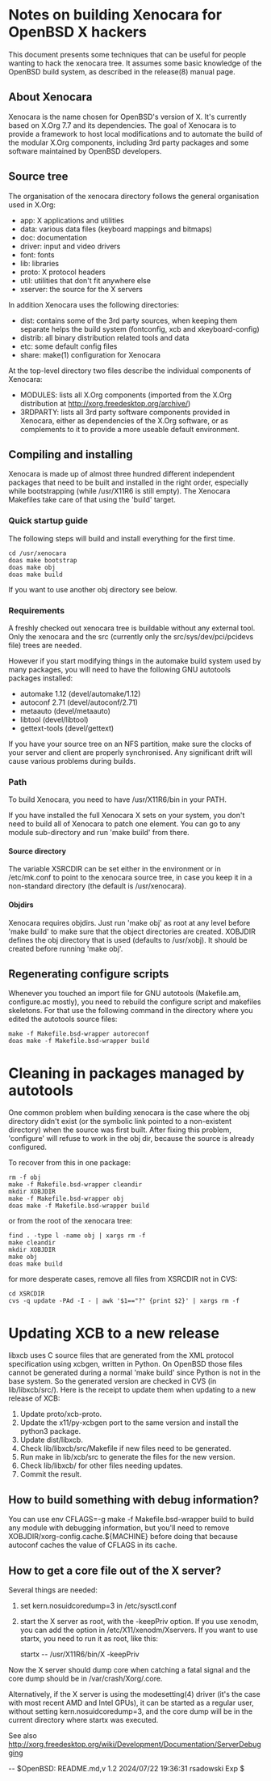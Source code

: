 # Notes on building Xenocara for OpenBSD X hackers

This document presents some techniques that can be useful for people
wanting to hack the xenocara tree. It assumes some basic knowledge of
the OpenBSD build system, as described in the release(8) manual page.

## About Xenocara

Xenocara is the name chosen for OpenBSD's version of X. It's
currently based on X.Org 7.7 and its dependencies. The goal of
Xenocara is to provide a framework to host local modifications and to
automate the build of the modular X.Org components, including 3rd
party packages and some software maintained by OpenBSD developers.

## Source tree

The organisation of the xenocara directory follows the general
organisation used in X.Org:

- app: X applications and utilities
- data: various data files (keyboard mappings and bitmaps)
- doc: documentation
- driver: input and video drivers
- font: fonts
- lib: libraries
- proto: X protocol headers
- util: utilities that don't fit anywhere else
- xserver: the source for the X servers

In addition Xenocara uses the following directories:

- dist: contains some of the 3rd party sources, when keeping them separate
  helps the build system (fontconfig, xcb and xkeyboard-config)
- distrib: all binary distribution related tools and data
- etc: some default config files
- share: make(1) configuration for Xenocara

At the top-level directory two files describe the individual
components of Xenocara:

- MODULES: lists all X.Org components (imported from the X.Org distribution
  at http://xorg.freedesktop.org/archive/)
- 3RDPARTY: lists all 3rd party software components provided in Xenocara,
  either as dependencies of the X.Org software, or as complements
  to it to provide a more useable default environment.

## Compiling and installing

Xenocara is made up of almost three hundred different independent
packages that need to be built and installed in the right order,
especially while bootstrapping (while /usr/X11R6 is still empty). The
Xenocara Makefiles take care of that using the 'build' target.

### Quick startup guide

The following steps will build and install everything for the first time.

    cd /usr/xenocara
    doas make bootstrap
    doas make obj
    doas make build

If you want to use another obj directory see below.

### Requirements

A freshly checked out xenocara tree is buildable without any external
tool. Only the xenocara and the src (currently only the
src/sys/dev/pci/pcidevs file) trees are needed.

However if you start modifying things in the automake build
system used by many packages, you will need to have the following
GNU autotools packages installed:

- automake 1.12 (devel/automake/1.12)
- autoconf 2.71 (devel/autoconf/2.71)
- metaauto (devel/metaauto)
- libtool (devel/libtool)
- gettext-tools (devel/gettext)

If you have your source tree on an NFS partition, make sure the clocks
of your server and client are properly synchronised. Any significant
drift will cause various problems during builds.

### Path

To build Xenocara, you need to have /usr/X11R6/bin in your PATH.

If you have installed the full Xenocara X sets on your system, you
don't need to build all of Xenocara to patch one element. You can go
to any module sub-directory and run 'make build' from there.

#### Source directory

The variable XSRCDIR can be set either in the environment or in
/etc/mk.conf to point to the xenocara source tree, in case you keep it
in a non-standard directory (the default is /usr/xenocara).

#### Objdirs

Xenocara requires objdirs. Just run 'make obj' as root at any level
before 'make build' to make sure that the object directories are
created. XOBJDIR defines the obj directory that is used (defaults to
/usr/xobj). It should be created before running 'make obj'.

## Regenerating configure scripts

Whenever you touched an import file for GNU autotools (Makefile.am,
configure.ac mostly), you need to rebuild the configure script and
makefiles skeletons. For that use the following command in the
directory where you edited the autotools source files:

    make -f Makefile.bsd-wrapper autoreconf
    doas make -f Makefile.bsd-wrapper build

# Cleaning in packages managed by autotools

One common problem when building xenocara is the case where the obj
directory didn't exist (or the symbolic link pointed to a non-existent
directory) when the source was first built. After fixing this problem,
'configure' will refuse to work in the obj dir, because the source
is already configured.

To recover from this in one package:

    rm -f obj
    make -f Makefile.bsd-wrapper cleandir
    mkdir XOBJDIR
    make -f Makefile.bsd-wrapper obj
    doas make -f Makefile.bsd-wrapper build

or from the root of the xenocara tree:

    find . -type l -name obj | xargs rm -f
    make cleandir
    mkdir XOBJDIR
    make obj
    doas make build

for more desperate cases, remove all files from XSRCDIR not in CVS:

    cd XSRCDIR
    cvs -q update -PAd -I - | awk '$1=="?" {print $2}' | xargs rm -f

# Updating XCB to a new release

libxcb uses C source files that are generated from the XML protocol
specification using xcbgen, written in Python. On OpenBSD those files
cannot be generated during a normal 'make build' since Python is not
in the base system. So the generated version are checked in CVS
(in lib/libxcb/src/). Here is the receipt to update them when updating
to a new release of XCB:

1. Update proto/xcb-proto.
2. Update the x11/py-xcbgen port to the same version and install the
   python3 package.
3. Update dist/libxcb.
4. Check lib/libxcb/src/Makefile if new files need to be generated.
5. Run make in lib/xcb/src to generate the files for the new version.
6. Check lib/libxcb/ for other files needing updates.
7. Commit the result.

## How to build something with debug information?

You can use env CFLAGS=-g make -f Makefile.bsd-wrapper build to
build any module with debugging information, but you'll need to remove
XOBJDIR/xorg-config.cache.${MACHINE} before doing that because
autoconf caches the value of CFLAGS in its cache.

## How to get a core file out of the X server?

Several things are needed:

1. set kern.nosuidcoredump=3 in /etc/sysctl.conf
2. start the X server as root, with the -keepPriv option. If you use
   xenodm, you can add the option in /etc/X11/xenodm/Xservers. If you
   want to use startx, you need to run it as root, like this:

    startx -- /usr/X11R6/bin/X -keepPriv

Now the X server should dump core when catching a fatal signal and the
core dump should be in /var/crash/Xorg/<pid>.core.

Alternatively, if the X server is using the modesetting(4) driver
(it's the case with most recent AMD and Intel GPUs), it can be started
as a regular user, without setting kern.nosuidcoredump=3, and the core
dump will be in the current directory where startx was executed.

See also http://xorg.freedesktop.org/wiki/Development/Documentation/ServerDebugging

--
$OpenBSD: README.md,v 1.2 2024/07/22 19:36:31 rsadowski Exp $
